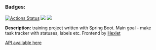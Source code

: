 ### Badges:

[![Actions Status](https://github.com/k0damaDEV/java-project-lvl5/workflows/hexlet-check/badge.svg)](https://github.com/k0damaDEV/java-project-lvl5/actions)
<a href="https://codeclimate.com/github/k0damaDEV/java-project-lvl5/maintainability"><img src="https://api.codeclimate.com/v1/badges/9aefc5ec56702b23013b/maintainability" /></a>
<a href="https://codeclimate.com/github/k0damaDEV/java-project-lvl5/test_coverage"><img src="https://api.codeclimate.com/v1/badges/9aefc5ec56702b23013b/test_coverage" /></a>

<b>Description:</b> training project written with Spring Boot. Main goal - make task tracker with statuses, labels etc. Frontend by [Hexlet](https://hexlet.io)


[API available here](https://murmuring-lowlands-34103.herokuapp.com/swagger-ui.html)
